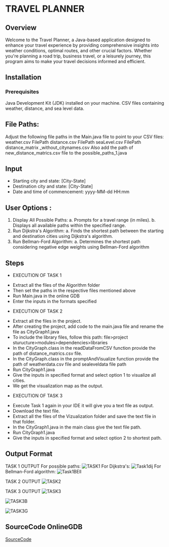 # TRAVEL PLANNER

## Overview
Welcome to the Travel Planner, a Java-based application designed to enhance your travel experience by providing comprehensive insights into weather conditions, optimal routes, and other crucial factors. Whether you're planning a road trip, business travel, or a leisurely journey, this program aims to make your travel decisions informed and efficient.

## Installation
### Prerequisites
Java Development Kit (JDK) installed on your machine.
CSV files containing weather, distance, and sea level data.
## File Paths: 
Adjust the following file paths in the Main.java file to point to your CSV files:
weather.csv  FilePath
distance.csv  FilePath
seaLevel.csv  FilePath
distance_matrix _without_citynames.csv
Also add the path of new_distance_matrics.csv file to the possible_paths_1.java 

## Input
- Starting city and state: [City-State]
- Destination city and state: [City-State]
- Date and time of commencement: yyyy-MM-dd HH:mm
## User Options :
1. Display All Possible Paths:
  a. Prompts for a travel range (in miles).
  b. Displays all available paths within the specified range.
2. Run Dijkstra's Algorithm:
  a. Finds the shortest path between the starting and destination cities         using Dijkstra's algorithm.
3. Run Bellman-Ford Algorithm:
  a. Determines the shortest path considering negative edge weights using        Bellman-Ford algorithm

## Steps
* EXECUTION OF TASK 1
- Extract all the files of the Algorithm folder 
- Then set the paths in the respective files mentioned above
- Run Main.java in the online GDB
- Enter the inputs in the formats specified
* EXECUTION OF TASK 2
- Extract all the files in the project.
- After creating the project, add code to the main.java file and rename the file as CityGraph1.java
- To include the library files, follow this path: file>project sturucture>modules>dependencies>libraries
- In the CityGraph.class in the readDataFromCSV function provide the path of distance_matrics.csv file.
- In the CityGraph.class in the promptAndVisualize function provide the path of weatherdata.csv file and sealeveldata file 
  path
- Run CityGraph1.java
- Give the inputs in specified format and select option 1 to visualize all cities. 
- We get the visualization map as the output.
* EXECUTION OF TASK 3
- Execute Task 1 again in your IDE it will give you a text file as output.
- Download the text file.
- Extract all the files of the Vizualization folder and save the text file in that folder. 
- In the CityGraph1.java in the main class give the text file path.
- Run CityGraph1.java
- Give the inputs in specified format and select option 2 to shortest path.

## Output Format 
TASK 1 OUTPUT
For possible paths:
![TASK1](https://github.com/Mohammed-Shoaib124/Shortest-Path/assets/151399787/78917626-bf83-4618-92d9-26222ab932ff)
For Dijkstra's:
![Task1dij](https://github.com/Mohammed-Shoaib124/Shortest-Path/assets/151399787/c3540bbd-0e03-4f8b-b65a-64078c9beecb)
For Bellman-Ford algorithm: 
![Task1BEll](https://github.com/Mohammed-Shoaib124/Shortest-Path/assets/151399787/581b4837-11ee-48e4-8a30-3f412c49edbc)

TASK 2 OUTPUT
![TASK2](https://github.com/Mohammed-Shoaib124/Shortest-Path/assets/151399787/8f758d36-c9f6-4cc6-8b9b-070c02015c24)

TASK 3 OUTPUT
![TASK3](https://github.com/Mohammed-Shoaib124/Shortest-Path/assets/151399787/6fecaabe-df56-43cc-b742-49594cad8d2c)

![TASK3B](https://github.com/Mohammed-Shoaib124/Shortest-Path/assets/151399787/c6c76a3e-2b9a-4d7c-ae8b-fbac9aa9f7fb)

![TASK3G](https://github.com/Mohammed-Shoaib124/Shortest-Path/assets/151399787/47d90116-6aff-48ba-9ba4-4c96c7390599)


## SourceCode OnlineGDB

[SourceCode](https://onlinegdb.com/XfIqGzbXI)







